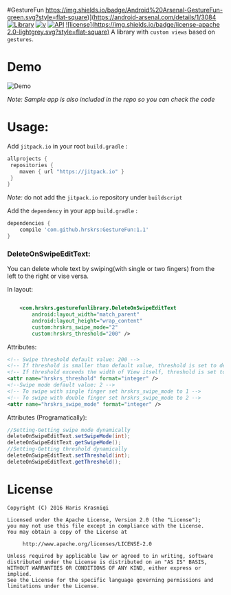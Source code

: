 #GestureFun https://img.shields.io/badge/Android%20Arsenal-GestureFun-green.svg?style=flat-square)](https://android-arsenal.com/details/1/3084 [![Library](https://img.shields.io/badge/Library-GestureFun-blue.svg?style=flat-square)](https://github.com/hrskrs/GestureFun) [![v](https://img.shields.io/badge/v-1.1-blue.svg?style=flat-square)](https://github.com/hrskrs/GestureFun/releases/tag/1.0) [![API](https://img.shields.io/badge/API-10%2B-brightgreen.svg?style=flat-square)](https://android-arsenal.com/api?level=10) [![license](https://img.shields.io/badge/license-apache 2.0-lightgrey.svg?style=flat-square)](http://www.apache.org/licenses/LICENSE-2.0.html)
A library with `custom views` based on `gestures`.

# Demo

 ![Demo](demo.gif)

_Note: Sample app is also included in the repo so you can check the code_


#  Usage:

Add `jitpack.io` in your root `build.gradle` :
```groovy
allprojects {
 repositories {
    maven { url "https://jitpack.io" }
 }
}
```
_Note:_ do not add the `jitpack.io` repository under `buildscript`

Add the `dependency` in your app `build.gradle` :
```groovy
dependencies {
    compile 'com.github.hrskrs:GestureFun:1.1'
}
```

### DeleteOnSwipeEditText:
You can delete whole text by swiping(with single or two fingers) from the left to the right or vise versa. 

In layout:

``` xml

    <com.hrskrs.gesturefunlibrary.DeleteOnSwipeEditText
        android:layout_width="match_parent"
        android:layout_height="wrap_content"
        custom:hrskrs_swipe_mode="2"
        custom:hrskrs_threshold="200" />
```

Attributes:
``` xml
<!-- Swipe threshold default value: 200 -->
<!-- If threshold is smaller than default value, threshold is set to default one -->
<!-- If threshold exceeds the width of View itself, threshold is set to View width - 100px(DEFAULT_PADDING) -->
<attr name="hrskrs_threshold" format="integer" /> 
<!--Swipe mode default value: 2 -->
<!-- To swipe with single finger set hrskrs_swipe_mode to 1 -->
<!-- To swipe with double finger set hrskrs_swipe_mode to 2 -->
<attr name="hrskrs_swipe_mode" format="integer" />
```

Attributes (Programatically):

```java
//Setting-Getting swipe mode dynamically
deleteOnSwipeEditText.setSwipeMode(int);
deleteOnSwipeEditText.getSwipeMode();
//Setting-Getting threshold dynamically
deleteOnSwipeEditText.setThreshold(int);
deleteOnSwipeEditText.getThreshold();
```
	
# License

    Copyright (C) 2016 Haris Krasniqi

    Licensed under the Apache License, Version 2.0 (the "License");
    you may not use this file except in compliance with the License.
    You may obtain a copy of the License at

         http://www.apache.org/licenses/LICENSE-2.0

    Unless required by applicable law or agreed to in writing, software
    distributed under the License is distributed on an "AS IS" BASIS,
    WITHOUT WARRANTIES OR CONDITIONS OF ANY KIND, either express or implied.
    See the License for the specific language governing permissions and
    limitations under the License.
